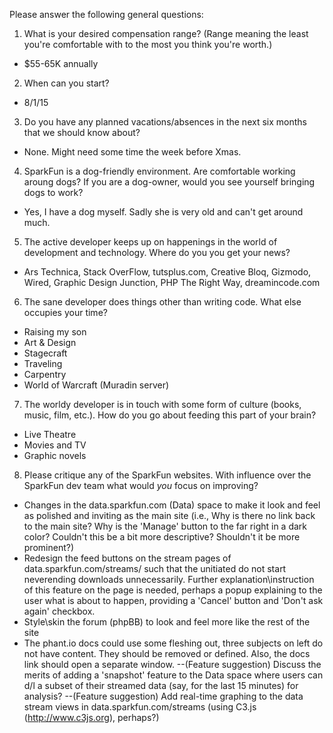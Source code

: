 Please answer the following general questions:

1. What is your desired compensation range? (Range meaning the least you're comfortable with to the most you think you're worth.)

* $55-65K annually

2. When can you start?

* 8/1/15

3. Do you have any planned vacations/absences in the next six months that we should know about?

* None. Might need some time the week before Xmas.

4. SparkFun is a dog-friendly environment. Are comfortable working aroung dogs? If you are a dog-owner, would you see yourself bringing dogs to work?

* Yes, I have a dog myself. Sadly she is very old and can't get around much.

5. The active developer keeps up on happenings in the world of development and technology. Where do you you get your news?

* Ars Technica, Stack OverFlow, tutsplus.com, Creative Bloq, Gizmodo, Wired, Graphic Design Junction, PHP The Right Way, dreamincode.com

6. The sane developer does things other than writing code. What else occupies your time?

* Raising my son
* Art & Design
* Stagecraft
* Traveling
* Carpentry
* World of Warcraft (Muradin server)

7. The worldy developer is in touch with some form of culture (books, music, film, etc.). How do you go about feeding this part of your brain?

* Live Theatre
* Movies and TV
* Graphic novels

8. Please critique any of the SparkFun websites. With influence over the SparkFun dev team what would *you* focus on improving?

* Changes in the data.sparkfun.com (Data) space to make it look and feel as polished and inviting as the main site (i.e., Why is there no link back to the main site? Why is the 'Manage' button to the far right in a dark color? Couldn't this be a bit more descriptive? Shouldn't it be more prominent?)
* Redesign the feed buttons on the stream pages of data.sparkfun.com/streams/ such that the unitiated do not start neverending downloads unnecessarily. Further explanation\instruction of this feature on the page is needed, perhaps a popup explaining to the user what is about to happen, providing a 'Cancel' button and 'Don't ask again' checkbox.
* Style\skin the forum (phpBB) to look and feel more like the rest of the site
* The phant.io docs could use some fleshing out, three subjects on left do not have content. They should be removed or defined. Also, the docs link should open a separate window.
--(Feature suggestion) Discuss the merits of adding a 'snapshot' feature to the Data space where users can d/l a subset of their streamed data (say, for the last 15 minutes) for analysis?
--(Feature suggestion) Add real-time graphing to the data stream views in data.sparkfun.com/streams (using C3.js (http://www.c3js.org), perhaps?) 
